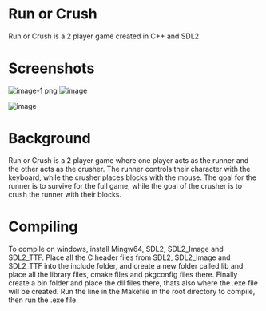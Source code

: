 # Run or Crush
Run or Crush is a 2 player game created in C++ and SDL2. 

# Screenshots
![image-1 png](https://github.com/abbas-PM/Run-or-Crush/assets/116516812/662be4d2-d101-480c-9655-aa42f212a72a) ![image](https://github.com/abbas-PM/Run-or-Crush/assets/116516812/c51cff13-1c5b-401e-93e5-388da4dd4185)


![image](https://github.com/abbas-PM/Run-or-Crush/assets/116516812/38411f3e-c3b7-43e1-8903-5aacd12470df)

# Background
Run or Crush is a 2 player game where one player acts as the runner and the other acts as the crusher. The runner controls their
character with the keyboard, while the crusher places blocks with the mouse. The goal for the runner is to survive for the full game, 
while the goal of the crusher is to crush the runner with their blocks.

# Compiling
To compile on windows, install Mingw64, SDL2, SDL2_Image and SDL2_TTF. Place all the C header files from SDL2, SDL2_Image and SDL2_TTF into the include folder, 
and create a new folder called lib and place all the library files, cmake files and pkgconfig files there. Finally create a bin folder and place the dll files
there, thats also where the .exe file will be created. Run the line in the Makefile in the root directory to compile, then run the .exe file.







